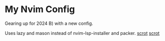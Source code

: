 # My Nvim Config
Gearing up for 2024 B) with a new config.

Uses lazy and mason instead of nvim-lsp-installer and packer.
[scrot](editor_2.png)
[scrot](editor_1.png)
